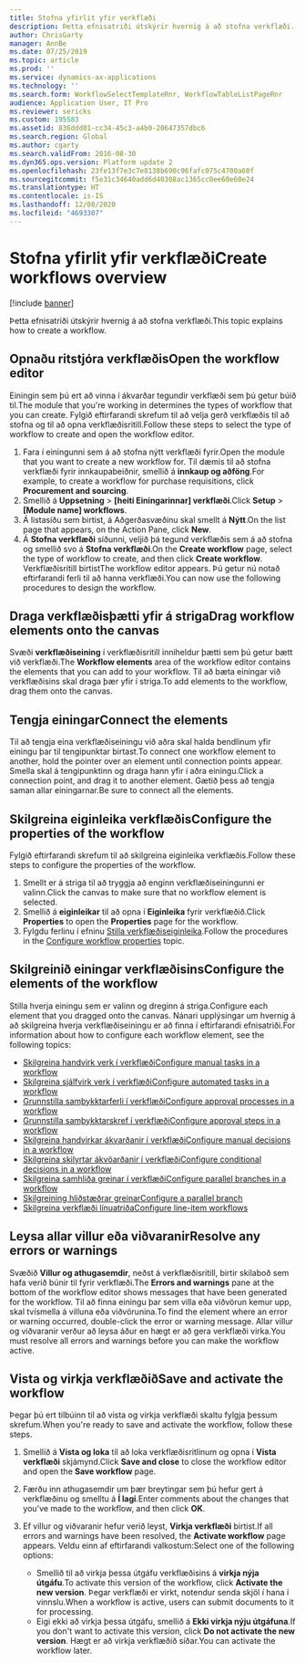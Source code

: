 ```yaml
---
title: Stofna yfirlit yfir verkflæði
description: Þetta efnisatriði útskýrir hvernig á að stofna verkflæði.
author: ChrisGarty
manager: AnnBe
ms.date: 07/25/2019
ms.topic: article
ms.prod: ''
ms.service: dynamics-ax-applications
ms.technology: ''
ms.search.form: WorkflowSelectTemplateRnr, WorkflowTableListPageRnr
audience: Application User, IT Pro
ms.reviewer: sericks
ms.custom: 195583
ms.assetid: 836ddd01-cc34-45c3-a4b0-20647357dbc6
ms.search.region: Global
ms.author: cgarty
ms.search.validFrom: 2016-08-30
ms.dyn365.ops.version: Platform update 2
ms.openlocfilehash: 23fe13f7e3c7e8138b690c96fafc075c4700a60f
ms.sourcegitcommit: f5e31c34640add6d40308ac1365cc0ee60e60e24
ms.translationtype: HT
ms.contentlocale: is-IS
ms.lasthandoff: 12/08/2020
ms.locfileid: "4693307"
---
```

# <a name="create-workflows-overview"></a><span data-ttu-id="83b81-103">Stofna yfirlit yfir verkflæði</span><span class="sxs-lookup"><span data-stu-id="83b81-103">Create workflows overview</span></span>

[!include [banner](../includes/banner.md)]

<span data-ttu-id="83b81-104">Þetta efnisatriði útskýrir hvernig á að stofna verkflæði.</span><span class="sxs-lookup"><span data-stu-id="83b81-104">This topic explains how to create a workflow.</span></span>

## <a name="open-the-workflow-editor"></a><span data-ttu-id="83b81-105">Opnaðu ritstjóra verkflæðis</span><span class="sxs-lookup"><span data-stu-id="83b81-105">Open the workflow editor</span></span>

<span data-ttu-id="83b81-106">Einingin sem þú ert að vinna í ákvarðar tegundir verkflæði sem þú getur búið til.</span><span class="sxs-lookup"><span data-stu-id="83b81-106">The module that you're working in determines the types of workflow that you can create.</span></span> <span data-ttu-id="83b81-107">Fylgið eftirfarandi skrefum til að velja gerð verkflæðis til að stofna og til að opna verkflæðisritill.</span><span class="sxs-lookup"><span data-stu-id="83b81-107">Follow these steps to select the type of workflow to create and open the workflow editor.</span></span>

1. <span data-ttu-id="83b81-108">Fara í einingunni sem á að stofna nýtt verkflæði fyrir.</span><span class="sxs-lookup"><span data-stu-id="83b81-108">Open the module that you want to create a new workflow for.</span></span> <span data-ttu-id="83b81-109">Til dæmis til að stofna verkflæði fyrir innkaupabeiðnir, smellið á **innkaup og aðföng**.</span><span class="sxs-lookup"><span data-stu-id="83b81-109">For example, to create a workflow for purchase requisitions, click **Procurement and sourcing**.</span></span>
2. <span data-ttu-id="83b81-110">Smellið á **Uppsetning** &gt; **\[heiti Einingarinnar\] verkflæði**.</span><span class="sxs-lookup"><span data-stu-id="83b81-110">Click **Setup** &gt; **\[Module name\] workflows**.</span></span>
3. <span data-ttu-id="83b81-111">Á listasíðu sem birtist, á Aðgerðasvæðinu skal smellt á **Nýtt**.</span><span class="sxs-lookup"><span data-stu-id="83b81-111">On the list page that appears, on the Action Pane, click **New**.</span></span>
4. <span data-ttu-id="83b81-112">Á **Stofna verkflæði** síðunni, veljið þá tegund verkflæðis sem á að stofna og smellið svo á **Stofna verkflæði**.</span><span class="sxs-lookup"><span data-stu-id="83b81-112">On the **Create workflow** page, select the type of workflow to create, and then click **Create workflow**.</span></span> <span data-ttu-id="83b81-113">Verkflæðisritill birtist</span><span class="sxs-lookup"><span data-stu-id="83b81-113">The workflow editor appears.</span></span> <span data-ttu-id="83b81-114">Þú getur nú notað eftirfarandi ferli til að hanna verkflæði.</span><span class="sxs-lookup"><span data-stu-id="83b81-114">You can now use the following procedures to design the workflow.</span></span>

## <a name="drag-workflow-elements-onto-the-canvas"></a><span data-ttu-id="83b81-115">Draga verkflæðisþætti yfir á striga</span><span class="sxs-lookup"><span data-stu-id="83b81-115">Drag workflow elements onto the canvas</span></span>

<span data-ttu-id="83b81-116">Svæði **verkflæðiseining** í verkflæðisritill inniheldur þætti sem þú getur bætt við verkflæði.</span><span class="sxs-lookup"><span data-stu-id="83b81-116">The **Workflow elements** area of the workflow editor contains the elements that you can add to your workflow.</span></span> <span data-ttu-id="83b81-117">Til að bæta einingar við verkflæðisins skal draga þær yfir í striga.</span><span class="sxs-lookup"><span data-stu-id="83b81-117">To add elements to the workflow, drag them onto the canvas.</span></span>

## <a name="connect-the-elements"></a><span data-ttu-id="83b81-118">Tengja einingar</span><span class="sxs-lookup"><span data-stu-id="83b81-118">Connect the elements</span></span>

<span data-ttu-id="83b81-119">Til að tengja eina verkflæðiseiningu við aðra skal halda bendlinum yfir einingu þar til tengipunktar birtast.</span><span class="sxs-lookup"><span data-stu-id="83b81-119">To connect one workflow element to another, hold the pointer over an element until connection points appear.</span></span> <span data-ttu-id="83b81-120">Smella skal á tengipunktinn og draga hann yfir í aðra einingu.</span><span class="sxs-lookup"><span data-stu-id="83b81-120">Click a connection point, and drag it to another element.</span></span> <span data-ttu-id="83b81-121">Gætið þess að tengja saman allar einingarnar.</span><span class="sxs-lookup"><span data-stu-id="83b81-121">Be sure to connect all the elements.</span></span>

## <a name="configure-the-properties-of-the-workflow"></a><span data-ttu-id="83b81-122">Skilgreina eiginleika verkflæðis</span><span class="sxs-lookup"><span data-stu-id="83b81-122">Configure the properties of the workflow</span></span>

<span data-ttu-id="83b81-123">Fylgið eftirfarandi skrefum til að skilgreina eiginleika verkflæðis.</span><span class="sxs-lookup"><span data-stu-id="83b81-123">Follow these steps to configure the properties of the workflow.</span></span>

1. <span data-ttu-id="83b81-124">Smellt er á striga til að tryggja að enginn verkflæðiseiningunni er valinn.</span><span class="sxs-lookup"><span data-stu-id="83b81-124">Click the canvas to make sure that no workflow element is selected.</span></span>
2. <span data-ttu-id="83b81-125">Smellið á **eiginleikar** til að opna í **Eiginleika** fyrir verkflæðið.</span><span class="sxs-lookup"><span data-stu-id="83b81-125">Click **Properties** to open the **Properties** page for the workflow.</span></span>
3. <span data-ttu-id="83b81-126">Fylgdu ferlinu í efninu [Stilla verkflæðiseiginleika](configure-workflow-properties.md).</span><span class="sxs-lookup"><span data-stu-id="83b81-126">Follow the procedures in the [Configure workflow properties](configure-workflow-properties.md) topic.</span></span>

## <a name="configure-the-elements-of-the-workflow"></a><span data-ttu-id="83b81-127">Skilgreinið einingar verkflæðisins</span><span class="sxs-lookup"><span data-stu-id="83b81-127">Configure the elements of the workflow</span></span>

<span data-ttu-id="83b81-128">Stilla hverja einingu sem er valinn og dreginn á striga.</span><span class="sxs-lookup"><span data-stu-id="83b81-128">Configure each element that you dragged onto the canvas.</span></span> <span data-ttu-id="83b81-129">Nánari upplýsingar um hvernig á að skilgreina hverja verkflæðiseiningu er að finna í eftirfarandi efnisatriði.</span><span class="sxs-lookup"><span data-stu-id="83b81-129">For information about how to configure each workflow element, see the following topics:</span></span>

- [<span data-ttu-id="83b81-130">Skilgreina handvirk verk í verkflæði</span><span class="sxs-lookup"><span data-stu-id="83b81-130">Configure manual tasks in a workflow</span></span>](configure-manual-task-workflow.md)
- [<span data-ttu-id="83b81-131">Skilgreina sjálfvirk verk í verkflæði</span><span class="sxs-lookup"><span data-stu-id="83b81-131">Configure automated tasks in a workflow</span></span>](configure-automated-task-workflow.md)
- [<span data-ttu-id="83b81-132">Grunnstilla samþykktarferli í verkflæði</span><span class="sxs-lookup"><span data-stu-id="83b81-132">Configure approval processes in a workflow</span></span>](configure-approval-process-workflow.md)
- [<span data-ttu-id="83b81-133">Grunnstilla samþykktarskref í verkflæði</span><span class="sxs-lookup"><span data-stu-id="83b81-133">Configure approval steps in a workflow</span></span>](configure-approval-step-workflow.md)
- [<span data-ttu-id="83b81-134">Skilgreina handvirkar ákvarðanir í verkflæði</span><span class="sxs-lookup"><span data-stu-id="83b81-134">Configure manual decisions in a workflow</span></span>](configure-manual-decision-workflow.md)
- [<span data-ttu-id="83b81-135">Skilgreina skilyrtar ákvöarðanir í verkflæði</span><span class="sxs-lookup"><span data-stu-id="83b81-135">Configure conditional decisions in a workflow</span></span>](configure-conditional-decision-workflow.md)
- [<span data-ttu-id="83b81-136">Skilgreina samhliða greinar í verkflæði</span><span class="sxs-lookup"><span data-stu-id="83b81-136">Configure parallel branches in a workflow</span></span>](configure-parallel-activity-workflow.md)
- [<span data-ttu-id="83b81-137">Skilgreining hliðstæðrar greinar</span><span class="sxs-lookup"><span data-stu-id="83b81-137">Configure a parallel branch</span></span>](configure-parallel-branch-workflow.md)
- [<span data-ttu-id="83b81-138">Skilgreina verkflæði línuatriða</span><span class="sxs-lookup"><span data-stu-id="83b81-138">Configure line-item workflows</span></span>](configure-line-item-workflow.md)

## <a name="resolve-any-errors-or-warnings"></a><span data-ttu-id="83b81-139">Leysa allar villur eða viðvaranir</span><span class="sxs-lookup"><span data-stu-id="83b81-139">Resolve any errors or warnings</span></span>

<span data-ttu-id="83b81-140">Svæðið **Villur og athugasemdir**, neðst á verkflæðisritill, birtir skilaboð sem hafa verið búnir til fyrir verkflæði.</span><span class="sxs-lookup"><span data-stu-id="83b81-140">The **Errors and warnings** pane at the bottom of the workflow editor shows messages that have been generated for the workflow.</span></span> <span data-ttu-id="83b81-141">Til að finna einingu þar sem villa eða viðvörun kemur upp, skal tvísmella á villuna eða viðvörunina.</span><span class="sxs-lookup"><span data-stu-id="83b81-141">To find the element where an error or warning occurred, double-click the error or warning message.</span></span> <span data-ttu-id="83b81-142">Allar villur og viðvaranir verður að leysa áður en hægt er að gera verkflæði virka.</span><span class="sxs-lookup"><span data-stu-id="83b81-142">You must resolve all errors and warnings before you can make the workflow active.</span></span>

## <a name="save-and-activate-the-workflow"></a><span data-ttu-id="83b81-143">Vista og virkja verkflæðið</span><span class="sxs-lookup"><span data-stu-id="83b81-143">Save and activate the workflow</span></span>

<span data-ttu-id="83b81-144">Þegar þú ert tilbúinn til að vista og virkja verkflæði skaltu fylgja þessum skrefum.</span><span class="sxs-lookup"><span data-stu-id="83b81-144">When you're ready to save and activate the workflow, follow these steps.</span></span>

1. <span data-ttu-id="83b81-145">Smellið á **Vista og loka** til að loka verkflæðisritlinum og opna í **Vista verkflæði** skjámynd.</span><span class="sxs-lookup"><span data-stu-id="83b81-145">Click **Save and close** to close the workflow editor and open the **Save workflow** page.</span></span>
2. <span data-ttu-id="83b81-146">Færðu inn athugasemdir um þær breytingar sem þú hefur gert á verkflæðinu og smelltu á **Í lagi**.</span><span class="sxs-lookup"><span data-stu-id="83b81-146">Enter comments about the changes that you've made to the workflow, and then click **OK**.</span></span>
3. <span data-ttu-id="83b81-147">Ef villur og viðvaranir hefur verið leyst, **Virkja verkflæði** birtist.</span><span class="sxs-lookup"><span data-stu-id="83b81-147">If all errors and warnings have been resolved, the **Activate workflow** page appears.</span></span> <span data-ttu-id="83b81-148">Veldu einn af eftirfarandi valkostum:</span><span class="sxs-lookup"><span data-stu-id="83b81-148">Select one of the following options:</span></span>

    - <span data-ttu-id="83b81-149">Smellið til að virkja þessa útgáfu verkflæðisins á **virkja nýja útgáfu**.</span><span class="sxs-lookup"><span data-stu-id="83b81-149">To activate this version of the workflow, click **Activate the new version**.</span></span> <span data-ttu-id="83b81-150">Þegar verkflæði er virkt, notendur senda skjöl í hana í vinnslu.</span><span class="sxs-lookup"><span data-stu-id="83b81-150">When a workflow is active, users can submit documents to it for processing.</span></span>
    - <span data-ttu-id="83b81-151">Eigi ekki að virkja þessa útgáfu, smellið á **Ekki virkja nýju útgáfuna**.</span><span class="sxs-lookup"><span data-stu-id="83b81-151">If you don't want to activate this version, click **Do not activate the new version**.</span></span> <span data-ttu-id="83b81-152">Hægt er að virkja verkflæðið síðar.</span><span class="sxs-lookup"><span data-stu-id="83b81-152">You can activate the workflow later.</span></span>
